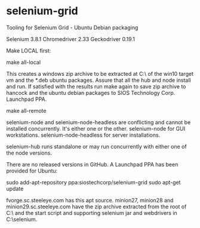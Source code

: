 # selenium-grid
Tooling for Selenium Grid - Ubuntu Debian packaging

Selenium 3.8.1
Chromedriver 2.33
Geckodriver 0.19.1

Make LOCAL first:

make all-local

This creates a windows zip archive to be extracted at C:\ of the win10 target
vm and the *.deb ubuntu packages. Assure that all the hub and node install and
run. If satisfied with the results run make again to save zip archive to 
hancock and the ubuntu debian packages to SIOS Technology Corp. Launchpad PPA.

make all-remote

selenium-node and selenium-node-headless are conflicting and cannot be installed
concurrently. It's either one or the other. selenium-node for GUI workstations.
selenium-node-headless for server installations.

selenium-hub runs standalone or may run concurrently with either one of the node
versions.

There are no released versions in GitHub. A Launchpad PPA has been provided for Ubuntu:

sudo add-apt-repository ppa:siostechcorp/selenium-grid
sudo apt-get update

fvorge.sc.steeleye.com has this apt source.
minion27, minion28 and minion29.sc.steeleye.com have the zip archive extracted
from the root of C:\ and the start script and supporting selenium jar and
webdrivers in C:\selenium.

